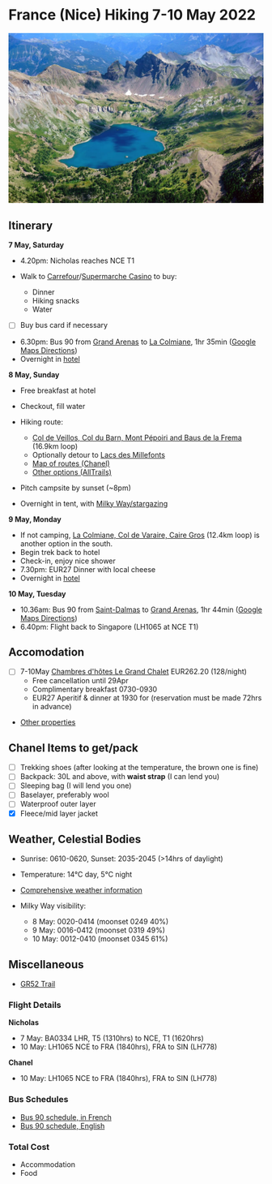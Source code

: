 # France (Nice) Hiking 7-10 May 2022

![](/static/2022-05/mercantour-national-park.jpg)

## Itinerary

**7 May, Saturday**

-   4.20pm: Nicholas reaches NCE T1
-   Walk to [Carrefour][carrefour]/[Supermarche Casino][supermarche-casino] to buy:

    -   Dinner
    -   Hiking snacks
    -   Water

-   [ ] Buy bus card if necessary
-   6.30pm: Bus 90 from [Grand Arenas][grand-arenas] to [La Colmiane][la-colmiane], 1hr 35min ([Google Maps Directions][nice-to-mercantour-bus])
-   Overnight in [hotel](#accomodation)

**8 May, Sunday**

-   Free breakfast at hotel
-   Checkout, fill water
-   Hiking route:

    -   [Col de Veillos, Col du Barn, Mont Pépoiri and Baus de la Frema][col-de-veillos] (16.9km loop)
    -   Optionally detour to [Lacs des Millefonts][lacs-des-millefonts]
    -   [Map of routes (Chanel)][our-hiking-routes]
    -   [Other options (AllTrails)][hiking-routes]

-   Pitch campsite by sunset (~8pm)
-   Overnight in tent, with [Milky Way/stargazing](#weather-celestial-bodies)

**9 May, Monday**

-   If not camping, [La Colmiane, Col de Varaire, Caire Gros][la-colmiane-hike] (12.4km loop) is another option in the south.
-   Begin trek back to hotel
-   Check-in, enjoy nice shower
-   7.30pm: EUR27 Dinner with local cheese
-   Overnight in [hotel](#accomodation)

**10 May, Tuesday**

-   10.36am: Bus 90 from [Saint-Dalmas][saint-dalmas] to [Grand Arenas][grand-arenas], 1hr 44min ([Google Maps Directions][mercantour-to-nice-bus])
-   6.40pm: Flight back to Singapore (LH1065 at NCE T1)

## Accomodation

-   [ ] 7-10May [Chambres d'hôtes Le Grand Chalet][hotel] EUR262.20 (128/night)
    -   Free cancellation until 29Apr
    -   Complimentary breakfast 0730-0930
    -   EUR27 Aperitif & dinner at 1930 for (reservation must be made 72hrs in advance)
-   [Other properties][properties]

## Chanel Items to get/pack

-   [ ] Trekking shoes (after looking at the temperature, the brown one is fine)
-   [ ] Backpack: 30L and above, with **waist strap** (I can lend you)
-   [ ] Sleeping bag (I will lend you one)
-   [ ] Baselayer, preferably wool
-   [ ] Waterproof outer layer
-   [x] Fleece/mid layer jacket

## Weather, Celestial Bodies

-   Sunrise: 0610-0620, Sunset: 2035-2045 (>14hrs of daylight)
-   Temperature: 14°C day, 5°C night
-   [Comprehensive weather information][weather]
-   Milky Way visibility:

    -   8 May: 0020-0414 (moonset 0249 40%)
    -   9 May: 0016-0412 (moonset 0319 49%)
    -   10 May: 0012-0410 (moonset 0345 61%)

## Miscellaneous

-   [GR52 Trail][gr52-trail]

### Flight Details

**Nicholas**

-   7 May: BA0334 LHR, T5 (1310hrs) to NCE, T1 (1620hrs)
-   10 May: LH1065 NCE to FRA (1840hrs), FRA to SIN (LH778)

**Chanel**

-   10 May: LH1065 NCE to FRA (1840hrs), FRA to SIN (LH778)

### Bus Schedules

-   [Bus 90 schedule, in French][bus-90-french-schedule]
-   [Bus 90 schedule, English][bus-90-schedule]

### Total Cost

-   Accommodation
-   Food

[bus-90-french-schedule]: https://ftp.lignesdazur.com/ligne_90.pdf
[bus-90-schedule]: https://www.lignesdazur.com/en/horaire/886/80/1
[carrefour]: https://goo.gl/maps/1eyvzNNzQiX2CUGV7
[col-de-veillos]: https://www.alltrails.com/trail/france/alpes-maritimes/col-de-veillos-col-du-barn-mont-pepoiri-et-baus-de-la-frema?u=m
[gr52-trail]: https://happilyevertravels.com/hike-gr52-trail/
[grand-arenas]: https://goo.gl/maps/x726JbXk9GRtG5Fn9
[hiking-routes]: https://www.alltrails.com/explore?b_tl_lat=44.11672307739917&b_tl_lng=7.146440621716721&b_br_lat=44.04558903319381&b_br_lng=7.31264860468238
[hotel]: https://secure.booking.com/myreservations.en-gb.html?aid=304142;label=gen173nr-1FCAEoggI46AdIM1gEaMkBiAEBmAEJuAEXyAEM2AEB6AEB-AEMiAIBqAIDuAKm5O2SBsACAdICJDJlY2Q4ZDYwLTUxMmYtNDQ3ZC1iMGVlLWMwNWI5NzdiZDNjYdgCBuACAQ;sid=7cac10f4d05cbbae03cc85e6295fde9c;auth_key=T16tVU7bJrMJJxai&;label=from_conf_1
[la-colmiane-hike]: https://www.alltrails.com/explore/trail/france/alpes-maritimes/la-colmiane-col-de-varaire-caire-gros
[la-colmiane]: https://goo.gl/maps/KEguaXFsoxJszkNf8
[lacs-des-millefonts]: https://www.alltrails.com/trail/france/alpes-maritimes/lacs-des-millefonts-mont-pepoiri/photos
[mercantour-to-nice-bus]: https://goo.gl/maps/giMtPFhKf7s8HCce8
[nice-to-mercantour-bus]: https://goo.gl/maps/4yQzqo8yo1jFuTsC8
[our-hiking-routes]: https://www.google.com/maps/d/viewer?mid=110bE46beRht3PU2x6XfYhVFYqQdaD4gS&ll=44.14368121724446%2C7.187836335386026&z=11
[properties]: https://www.booking.com/searchresults.en-gb.html?aid=304142&label=gen173nr-1BCAEoggI46AdIM1gEaMkBiAEBmAEJuAEXyAEM2AEB6AEBiAIBqAIDuAKm5O2SBsACAdICJDJlY2Q4ZDYwLTUxMmYtNDQ3ZC1iMGVlLWMwNWI5NzdiZDNjYdgCBeACAQ&lang=en-gb&sid=5ad5ea96dc2d619c8272bbd7f2bc4453&sb=1&src=hotel&src_elem=sb&error_url=https%3A%2F%2Fwww.booking.com%2Fhotel%2Ffr%2Fle-grand-chalet-valdeblore.en-gb.html%3Faid%3D304142%3Blabel%3Dgen173nr-1BCAEoggI46AdIM1gEaMkBiAEBmAEJuAEXyAEM2AEB6AEBiAIBqAIDuAKm5O2SBsACAdICJDJlY2Q4ZDYwLTUxMmYtNDQ3ZC1iMGVlLWMwNWI5NzdiZDNjYdgCBeACAQ%3Bsid%3D5ad5ea96dc2d619c8272bbd7f2bc4453%3Ball_sr_blocks%3D237813001_178046859_2_1_0%3Bcheckin%3D2022-05-07%3Bcheckout%3D2022-05-09%3Bdest_id%3D3313%3Bdest_type%3Dregion%3Bgroup_adults%3D2%3Bgroup_children%3D0%3Bhapos%3D1%3Bhighlighted_blocks%3D237813001_178046859_2_1_0%3Bhpos%3D1%3Bmatching_block_id%3D237813001_178046859_2_1_0%3Bno_rooms%3D1%3Breq_adults%3D2%3Breq_children%3D0%3Broom1%3DA%252CA%3Bsb_price_type%3Dtotal%3Bsr_order%3Dpopularity%3Bsr_pri_blocks%3D237813001_178046859_2_1_0__17720%3Bsrepoch%3D1650160200%3Bsrpvid%3Ded8f0ce3ba7c0157%3Btype%3Dtotal%3Bucfs%3D1%26%3B&highlighted_hotels=2378130&hp_sbox=1&ss=Valdeblore&is_ski_area=0&ssne=Valdeblore&ssne_untouched=Valdeblore&dest_id=3313&dest_type=region&checkin_year=2022&checkin_month=5&checkin_monthday=7&checkout_year=2022&checkout_month=5&checkout_monthday=10&group_adults=2&group_children=0&no_rooms=1&from_sf=1
[saint-dalmas]: https://goo.gl/maps/peDVK6vxcCPVxM9T9
[supermarche-casino]: https://goo.gl/maps/CVW2jDJPWHptKZBu6
[trekking-map]: https://www.openstreetmap.org/relation/1024511#map=10/44.1674/7.0615
[weather]: https://www.weather-atlas.com/en/france/paris-weather-may
